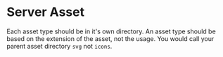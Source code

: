# Server Asset

Each asset type should be in it's own directory. An asset type should be based on the extension of the asset, not the usage. You would call your parent asset directory `svg` not `icons`.
